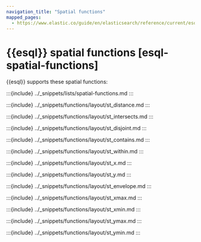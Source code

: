 ```yaml
---
navigation_title: "Spatial functions"
mapped_pages:
  - https://www.elastic.co/guide/en/elasticsearch/reference/current/esql-functions-operators.html#esql-spatial-functions
---
```


# {{esql}} spatial functions [esql-spatial-functions]

{{esql}} supports these spatial functions:

:::{include} ../_snippets/lists/spatial-functions.md
:::


:::{include} ../_snippets/functions/layout/st_distance.md
:::

:::{include} ../_snippets/functions/layout/st_intersects.md
:::

:::{include} ../_snippets/functions/layout/st_disjoint.md
:::

:::{include} ../_snippets/functions/layout/st_contains.md
:::

:::{include} ../_snippets/functions/layout/st_within.md
:::

:::{include} ../_snippets/functions/layout/st_x.md
:::

:::{include} ../_snippets/functions/layout/st_y.md
:::

:::{include} ../_snippets/functions/layout/st_envelope.md
:::

:::{include} ../_snippets/functions/layout/st_xmax.md
:::

:::{include} ../_snippets/functions/layout/st_xmin.md
:::

:::{include} ../_snippets/functions/layout/st_ymax.md
:::

:::{include} ../_snippets/functions/layout/st_ymin.md
:::
